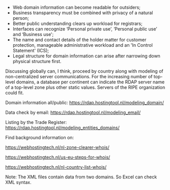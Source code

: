 - Web domain information can become readable for outsiders;
- Business transparency must be combined with privacy of a natural person;
- Better public understanding clears up workload for registrars;
- Interfaces can recognize ‘Personal private use’, ‘Personal public use’ and ‘Business use';
- The name and contact details of the holder matter for customer protection, manageable administrative workload and an 'In Control Statement' (ICS);
- Legal structure for domain information can arise after narrowing down physical structure first.

Discussing globally can, I think, proceed by country along with modeling of non-centralized server communications. For the increasing number of top-level domains, a database per continent can indicate the RDAP server name of a top-level zone plus other static values. Servers of the RIPE organization could fit.

Domain information all/public: https://rdap.hostingtool.nl/modeling_domain/

Data check by email: https://rdap.hostingtool.nl/modeling_email/

Listing by the Trade Register: https://rdap.hostingtool.nl/modeling_entities_domains/

Find background information on:

https://webhostingtech.nl/nl-zone-clearer-whois/

https://webhostingtech.nl/us-eu-steps-for-whois/

https://webhostingtech.nl/nl-country-list-whois/

Note: The XML files contain data from two domains. So Excel can check XML syntax.

